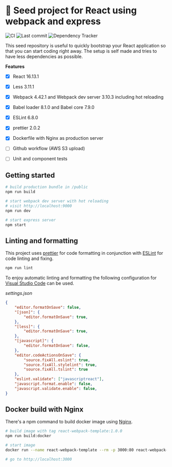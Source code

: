# :seedling: Seed project for React using webpack and express

![CI](https://github.com/raoulus/react-webpack-template/workflows/CI/badge.svg)
![Last commit](https://img.shields.io/github/last-commit/raoulus/react-webpack-template "Last commit")
![Dependency Tracker](https://img.shields.io/david/dev/raoulus/react-webpack-template "Dependency Tracker")


This seed repository is useful to quickly bootstrap your React application so that you can start coding right away. The setup is self made and tries to have less dependencies as possible.

**Features**

- [x] React 16.13.1
- [x] Less 3.11.1
- [x] Webpack 4.42.1 and Webpack dev server 3.10.3 including hot reloading
- [x] Babel loader 8.1.0 and Babel core 7.9.0
- [x] ESLint 6.8.0
- [x] prettier 2.0.2
- [x] Dockerfile with Nginx as production server
- [ ] Github workflow (AWS S3 upload)
- [ ] Unit and component tests


## Getting started

```bash
# build production bundle in /public
npm run build

# start webpack dev server with hot reloading
# visit http://localhost:9000
npm run dev

# start express server
npm start
```

## Linting and formatting
This project uses [prettier](https://github.com/prettier/prettier) for code formatting in conjunction with [ESLint](https://github.com/eslint/eslint) for code linting and fixing.

```bash
npm run lint
```

To enjoy automatic linting and formatting  the following configuration for [Visual Studio Code](https://github.com/microsoft/vscode) can be used.

*settings.json*
```json
{
    "editor.formatOnSave": false,
    "[json]": {
        "editor.formatOnSave": true,
    },
    "[less]": {
        "editor.formatOnSave": true,
    },
    "[javascript]": {
        "editor.formatOnSave": false,
    },
    "editor.codeActionsOnSave": {
        "source.fixAll.eslint": true,
        "source.fixAll.stylelint": true,
        "source.fixAll.tslint": true
    },
    "eslint.validate": ["javascriptreact"],
    "javascript.format.enable": false,
    "javascript.validate.enable": false,
}

```

## Docker build with Nginx
There's a npm command to build docker image using [Nginx](https://hub.docker.com/_/nginx).

```bash
# build image with tag react-webpack-template:1.0.0
npm run build:docker

# start image
docker run --name react-webpack-template --rm -p 3000:80 react-webpack-template:1.0.0

# go to http://localhost:3000
```
